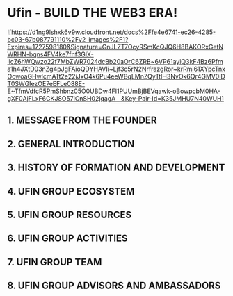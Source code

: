 # Ufin - BUILD THE WEB3 ERA!
![https://d1ng9lshxk6v9w.cloudfront.net/docs%2Ffe4e6741-ec26-4285-bc03-67b087791110%2Fv2_images%2F1?Expires=1727598180&Signature=GnJLZT7OcyRSmKcQJQ6H8BAKORxGetNWRHN-bqns4FV4ke7fnf3GlX-llcZ6hWQwzo22f7MbZWR7024dcBb20aOrC6ZRB~6VP61ayiQ3kF4Bz6Pfma1h4JXtD03nZg4pJgFAioQDYHAVIi~Ljf3c5rN2NrfrazgRor~krRmi61XYpcTnxOowoaGHwlcmATt2e22iJxO4k6Pu4eeWBqLMnZQyTtIH3NvOk6Qr4GMV0iDT0SWGIezOE7eEFLe088E-E~TfmVdfcR5PmShbnz05O0UBDw4FI1PUUmBjBEVqawk-oBowpcbM0HA-gXF0AjFLxF6CKJ8O57lCnSH02jqagA__&Key-Pair-Id=K35JMHU7N40WUH]
## 1. MESSAGE FROM THE FOUNDER
## 2. GENERAL INTRODUCTION
## 3. HISTORY OF FORMATION AND DEVELOPMENT
## 4. UFIN GROUP ECOSYSTEM
## 5. UFIN GROUP RESOURCES
## 6. UFIN GROUP ACTIVITIES
## 7. UFIN GROUP TEAM
## 8. UFIN GROUP ADVISORS AND AMBASSADORS
